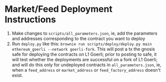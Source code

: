 # Market/Feed Deployment Instructions

1. Make changes to `scripts/all_parameters.json`, ie, add the parameters and addresses corresponding to the contract you want to deploy
2. Run `deploy.py` like this: `brownie run scripts/deploy/deploy.py main ethereum_goerli --network goerli-fork`. This will post a tx the gnosis safe for deploying the contracts on L1 Goerli; prior to posting to safe, it will test whether the deployments are successful on a fork of L1 Goerli; and will do this only for undeployed contracts in `all_parameters.json`, ie, when a `feed_address` or `market_address` or `feed_factory_address` doesn't exist.
